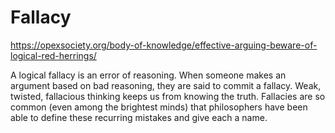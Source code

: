 # Fallacy

https://opexsociety.org/body-of-knowledge/effective-arguing-beware-of-logical-red-herrings/

A logical fallacy is an error of reasoning. When someone makes an argument based on bad reasoning, they are said to commit a fallacy. Weak, twisted, fallacious thinking keeps us from knowing the truth. Fallacies are so common (even among the brightest minds) that philosophers have been able to define these recurring mistakes and give each a name.
